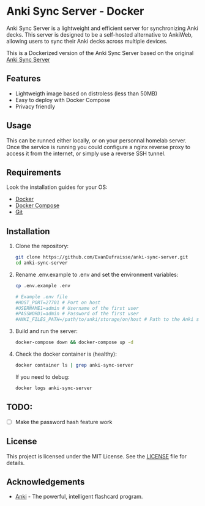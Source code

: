 # Anki Sync Server - Docker

Anki Sync Server is a lightweight and efficient server for synchronizing Anki decks. This server is designed to be a self-hosted alternative to AnkiWeb, allowing users to sync their Anki decks across multiple devices.

This is a Dockerized version of the Anki Sync Server based on the original [Anki Sync Server](https://github.com/ankitects/anki/blob/main/docs/syncserver/Dockerfile.distroless)

## Features

- Lightweigth image based on distroless (less than 50MB)
- Easy to deploy with Docker Compose
- Privacy friendly

## Usage

This can be runned either locally, or on your personnal homelab server. Once the service is running you could configure a nginx reverse proxy to access it from the internet, or simply use a reverse SSH tunnel.

## Requirements

Look the installation guides for your OS:

- [Docker](https://www.docker.com/)
- [Docker Compose](https://docs.docker.com/compose/)
- [Git](https://git-scm.com/)


## Installation

1. Clone the repository:
    ```sh
    git clone https://github.com/EvanDufraisse/anki-sync-server.git
    cd anki-sync-server
    ```

2. Rename .env.example to .env and set the environment variables:
    ```sh
    cp .env.example .env

    # Example .env file
    #HOST_PORT=27701 # Port on host
    #USERNAME1=admin # Username of the first user
    #PASSWORD1=admin # Password of the first user
    #ANKI_FILES_PATH=/path/to/anki/storage/on/host # Path to the Anki storage on host
    ```

3. Build and run the server:
    ```sh
    docker-compose down && docker-compose up -d
    ```

4. Check the docker container is (healthy):
    ```sh
    docker container ls | grep anki-sync-server
    ```

    If you need to debug:
    ```sh
    docker logs anki-sync-server
    ```

## TODO:

- [ ] Make the password hash feature work

## License

This project is licensed under the MIT License. See the [LICENSE](LICENSE) file for details.

## Acknowledgements

- [Anki](https://apps.ankiweb.net/) - The powerful, intelligent flashcard program.


